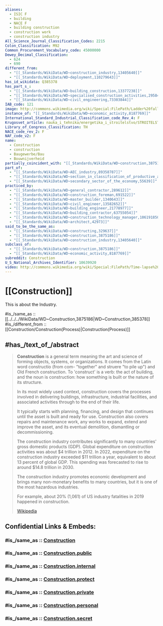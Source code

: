 ```yaml
---
aliases:
  - ISIC F
  - building
  - NACE F
  - building construction
  - construction work
  - construction industry 
All_Science_Journal_Classification_Codes: 2215
Colon_Classification: M92
Common_Procurement_Vocabulary_code: 45000000
Dewey_Decimal_Classification:
  - 624
  - 690
different_from:
  - "[[_Standards/WikiData/WD~construction_industry,13405640]]"
  - "[[_Standards/WikiData/WD~deployment,110279643]]"
has_id_wikidata: Q385378
has_part_s_:
  - "[[_Standards/WikiData/WD~building_construction,13377238]]"
  - "[[_Standards/WikiData/WD~specialised_construction_activities,29584305]]"
  - "[[_Standards/WikiData/WD~civil_engineering,73303844]]"
IAB_code: 121
image: http://commons.wikimedia.org/wiki/Special:FilePath/Ladder%20fall%20prevention%20%289253630705%29.jpg
instance_of: "[[_Standards/WikiData/WD~economic_activity,8187769]]"
International_Standard_Industrial_Classification_code_Rev_4: F
Krugosvet_article: nauka_i_tehnika/energetika_i_stroitelstvo/STROITELSTVO_ZDANI.html
Library_of_Congress_Classification: TH
NACE_code_rev_2: F
NAF_code_v2: F
name:
  - Construction
  - construction
  - Baugewerbe/Bau
  - Bouwnijverheid
partially_coincident_with: "[[_Standards/WikiData/WD~construction,3875186]]"
part_of:
  - "[[_Standards/WikiData/WD~AEC_industry,89358787]]"
  - "[[_Standards/WikiData/WD~section_in_classification_of_productive_activities,112117701]]"
  - "[[_Standards/WikiData/WD~secondary_sector_of_the_economy,55639]]"
practiced_by:
  - "[[_Standards/WikiData/WD~general_contractor,289612]]"
  - "[[_Standards/WikiData/WD~construction_foreman,691522]]"
  - "[[_Standards/WikiData/WD~master_builder,1340643]]"
  - "[[_Standards/WikiData/WD~civil_engineer,13582652]]"
  - "[[_Standards/WikiData/WD~building_engineer,21778977]]"
  - "[[_Standards/WikiData/WD~building_contractor,63755054]]"
  - "[[_Standards/WikiData/WD~construction_technology_manager,106191850]]"
  - "[[_Standards/WikiData/WD~architect,42973]]"
said_to_be_the_same_as:
  - "[[_Standards/WikiData/WD~constructing,329637]]"
  - "[[_Standards/WikiData/WD~construction,3875186]]"
  - "[[_Standards/WikiData/WD~construction_industry,13405640]]"
subclass_of:
  - "[[_Standards/WikiData/WD~construction,3875186]]"
  - "[[_Standards/WikiData/WD~economic_activity,8187769]]"
subreddit: Construction
U_S_National_Archives_Identifier: 10639920
video: http://commons.wikimedia.org/wiki/Special:FilePath/Time-lapse%20of%20building%20demolition%20and%20reconstruction%20in%20Zurich.webm
---
```


# [[Construction]] 

This is about the Industry. 

#is_/same_as :: [[../../../WikiData/WD~Construction,3875186|WD~Construction,385378]]   
#is_/different_from :: [[Construction/Construction(Process)|Construction(Process)]]    

## #has_/text_of_/abstract 

> **Construction** is a general term meaning the art and science of forming objects, systems, or organizations. 
> It comes from the Latin word constructio (from com- "together" and struere "to pile up") 
> and Old French construction. 
> To 'construct' is a verb: the act of building, and the noun is construction: 
> how something is built or the nature of its structure.
>
> In its most widely used context, construction covers the processes involved in delivering buildings, 
> infrastructure, industrial facilities, and associated activities through to the end of their life. 
> 
> It typically starts with planning, financing, and design that continues 
> until the asset is built and ready for use. 
> Construction also covers repairs and maintenance work, 
> any works to expand, extend and improve the asset, 
> and its eventual demolition, dismantling or decommissioning.
>
> The construction industry contributes significantly to many countries' gross domestic products (GDP). 
> Global expenditure on construction activities was about $4 trillion in 2012. 
> In 2022, expenditure on the construction industry exceeded $11 trillion a year, 
> equivalent to about 13 percent of global GDP. 
> This spending was forecasted to rise to around $14.8 trillion in 2030.
>
> The construction industry promotes economic development 
> and brings many non-monetary benefits to many countries, 
> but it is one of the most hazardous industries. 
> 
> For example, about 20% (1,061) of US industry fatalities in 2019 happened in construction.
>
> [Wikipedia](https://en.wikipedia.org/wiki/Construction) 


## Confidential Links & Embeds: 

### #is_/same_as :: [Construction](Construction.md) 

### #is_/same_as :: [Construction.public](/_public/Technology/Construction.public.md) 

### #is_/same_as :: [Construction.internal](/_internal/Technology/Construction.internal.md) 

### #is_/same_as :: [Construction.protect](/_protect/Technology/Construction.protect.md) 

### #is_/same_as :: [Construction.private](/_private/Technology/Construction.private.md) 

### #is_/same_as :: [Construction.personal](/_personal/Technology/Construction.personal.md) 

### #is_/same_as :: [Construction.secret](/_secret/Technology/Construction.secret.md)

